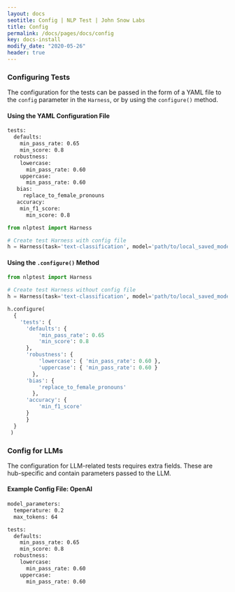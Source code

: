 ```yaml
---
layout: docs
seotitle: Config | NLP Test | John Snow Labs
title: Config
permalink: /docs/pages/docs/config
key: docs-install
modify_date: "2020-05-26"
header: true
---
```


<div class="main-docs" markdown="1"><div class="h3-box" markdown="1">

### Configuring Tests

The configuration for the tests can be passed in the form of a YAML file to the `config` parameter in the `Harness`, or by using the `configure()` method.

#### Using the YAML Configuration File

```bash
tests:
  defaults:
    min_pass_rate: 0.65
    min_score: 0.8
  robustness:
    lowercase:
      min_pass_rate: 0.60
    uppercase:
      min_pass_rate: 0.60
   bias:
     replace_to_female_pronouns
   accuracy:
    min_f1_score:
      min_score: 0.8
```

```python
from nlptest import Harness

# Create test Harness with config file
h = Harness(task='text-classification', model='path/to/local_saved_model', hub='spacy', data='test.csv', config='config.yml')
```

#### Using the `.configure()` Method

```python
from nlptest import Harness

# Create test Harness without config file
h = Harness(task='text-classification', model='path/to/local_saved_model', hub='spacy', data='test.csv')

h.configure(
  {
    'tests': {
      'defaults': {
          'min_pass_rate': 0.65
          'min_score': 0.8
      },
      'robustness': {
          'lowercase': { 'min_pass_rate': 0.60 }, 
          'uppercase': { 'min_pass_rate': 0.60 }
        },
      'bias': {
          'replace_to_female_pronouns'
        },
      'accuracy': {
          'min_f1_score'
      }
      }
  }
 )
```

</div><div class="h3-box" markdown="1">

### Config for LLMs

The configuration for LLM-related tests requires extra fields. These are hub-specific and contain parameters passed to the LLM.

#### Example Config File: OpenAI

```bash
model_parameters:
  temperature: 0.2
  max_tokens: 64

tests:
  defaults:
    min_pass_rate: 0.65
    min_score: 0.8
  robustness:
    lowercase:
      min_pass_rate: 0.60
    uppercase:
      min_pass_rate: 0.60
```

</div><div class="h3-box" markdown="1">

</div></div>